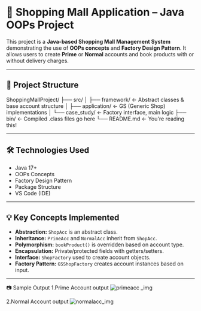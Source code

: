 # 🛒 Shopping Mall Application – Java OOPs Project

This project is a **Java-based Shopping Mall Management System** demonstrating the use of **OOPs concepts** and **Factory Design Pattern**. It allows users to create **Prime** or **Normal** accounts and book products with or without delivery charges.

---

## 📁 Project Structure

ShoppingMallProject/
├── src/
│ ├── framework/ ← Abstract classes & base account structure
│ ├── application/ ← GS (Generic Shop) implementations
│ └── case_study/ ← Factory interface, main logic
├── bin/ ← Compiled .class files go here
└── README.md ← You're reading this!


---

## 🛠️ Technologies Used

- Java 17+
- OOPs Concepts
- Factory Design Pattern
- Package Structure
- VS Code (IDE)

---

## 💡 Key Concepts Implemented

- **Abstraction:** `ShopAcc` is an abstract class.
- **Inheritance:** `PrimeAcc` and `NormalAcc` inherit from `ShopAcc`.
- **Polymorphism:** `bookProduct()` is overridden based on account type.
- **Encapsulation:** Private/protected fields with getters/setters.
- **Interface:** `ShopFactory` used to create account objects.
- **Factory Pattern:** `GSShopFactory` creates account instances based on input.

---



📷 Sample Output
1.Prime Account output
![primeacc _img](https://github.com/user-attachments/assets/13a10b53-d221-43af-a9c0-8f463bd85a12)

2.Normal Account output
![normalacc_img](https://github.com/user-attachments/assets/479dfbbf-ff09-46f8-8220-d8a242ad243b)


